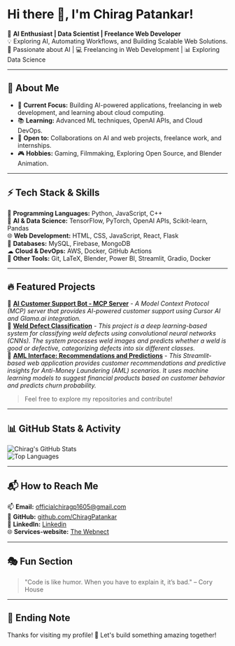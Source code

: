 # Hi there 👋, I'm Chirag Patankar!

🚀 **AI Enthusiast | Data Scientist | Freelance Web Developer**  
💡 Exploring AI, Automating Workflows, and Building Scalable Web Solutions.  
🎯 Passionate about AI | 💻 Freelancing in Web Development | 📊 Exploring Data Science

---

## 📌 About Me

- 🎯 **Current Focus:** Building AI-powered applications, freelancing in web development, and learning about cloud computing.
- 📚 **Learning:** Advanced ML techniques, OpenAI APIs, and Cloud DevOps.
- 💼 **Open to:** Collaborations on AI and web projects, freelance work, and internships.
- 🎮 **Hobbies:** Gaming, Filmmaking, Exploring Open Source, and Blender Animation.

---

## ⚡ Tech Stack & Skills

🚀 **Programming Languages:** Python, JavaScript, C++  
🧠 **AI & Data Science:** TensorFlow, PyTorch, OpenAI APIs, Scikit-learn, Pandas  
🌐 **Web Development:** HTML, CSS, JavaScript, React, Flask  
💾 **Databases:** MySQL, Firebase, MongoDB  
☁ **Cloud & DevOps:** AWS, Docker, GitHub Actions  
🔧 **Other Tools:** Git, LaTeX, Blender, Power BI, Streamlit, Gradio, Docker 

---

## 🔥 Featured Projects

🔹 **[AI Customer Support Bot - MCP Server](https://github.com/ChiragPatankar/AI-Customer-Support-Bot--MCP-Server)** - *A Model Context Protocol (MCP) server that provides AI-powered customer support using Cursor AI and Glama.ai integration.*  
🔹 **[Weld Defect Classification](https://github.com/ChiragPatankar/Weld_Defect_Classifier_using_CNN)** - *This project is a deep learning-based system for classifying weld defects using convolutional neural networks (CNNs). The system processes weld images and predicts whether a weld is good or defective, categorizing defects into six different classes.*  
🔹 **[AML Interface: Recommendations and Predictions](https://github.com/ChiragPatankar/Anti-Money-Laundering-Predictions-Recommendations)** - *This Streamlit-based web application provides customer recommendations and predictive insights for Anti-Money Laundering (AML) scenarios. It uses machine learning models to suggest financial products based on customer behavior and predicts churn probability.*  

> Feel free to explore my repositories and contribute!

---

## 📊 GitHub Stats & Activity


![Chirag's GitHub Stats](https://github-readme-stats.vercel.app/api?username=ChiragPatankar&show_icons=true&theme=radical)  
![Top Languages](https://github-readme-stats.vercel.app/api/top-langs/?username=ChiragPatankar&layout=compact&theme=radical)  

---

## 📬 How to Reach Me

📫 **Email:** officialchiragp1605@gmail.com  
🔗 **GitHub:** [github.com/ChiragPatankar](https://github.com/ChiragPatankar)  
💼 **LinkedIn:** [Linkedin](https://www.linkedin.com/in/chirag-patankar-67a55a25b/)  
🌐 **Services-website:** [The Webnect](https://thewebnect1605.netlify.app/) 

---

## 🎭 Fun Section

> "Code is like humor. When you have to explain it, it’s bad." – Cory House  

---

## 🙌 Ending Note

Thanks for visiting my profile! 🚀 Let's build something amazing together!
